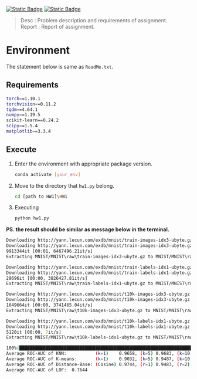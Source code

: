 [![Static Badge](https://img.shields.io/badge/Desc-pdf-blue)](https://github.com/weberyoutoo/AD/blob/main/HW1/AD_HW1.pdf)
[![Static Badge](https://img.shields.io/badge/Report-pdf-green)](https://github.com/weberyoutoo/AD/blob/main/HW1/Report.pdf)
> Desc : Problem description and requirements of assignment.  
> Report : Report of assignment.
# Environment
The statement below is same as `ReadMe.txt`.
## Requirements
```bash
torch==1.10.1
torchvision==0.11.2
tqdm==4.64.1
numpy==1.19.5
scikit-learn==0.24.2
scipy==1.5.4
matplotlib==3.3.4
```
## Execute
1. Enter the environment with appropriate package version.
    ```bash
    conda activate [your_env]
    ```
2. Move to the directory that `hw1.py` belong.
    ```bash
    cd [path to HW1]\HW1
    ```
3. Executing
    ```bash
    python hw1.py
    ```

**PS. the result should be similar as message below in the terminal.**
```bash
Downloading http://yann.lecun.com/exdb/mnist/train-images-idx3-ubyte.gz
Downloading http://yann.lecun.com/exdb/mnist/train-images-idx3-ubyte.gz to MNIST/MNIST\raw\train-images-idx3-ubyte.gz
9913344it [00:01, 6467496.21it/s]
Extracting MNIST/MNIST\raw\train-images-idx3-ubyte.gz to MNIST/MNIST\raw

Downloading http://yann.lecun.com/exdb/mnist/train-labels-idx1-ubyte.gz
Downloading http://yann.lecun.com/exdb/mnist/train-labels-idx1-ubyte.gz to MNIST/MNIST\raw\train-labels-idx1-ubyte.gz
29696it [00:00, 3826427.81it/s]
Extracting MNIST/MNIST\raw\train-labels-idx1-ubyte.gz to MNIST/MNIST\raw

Downloading http://yann.lecun.com/exdb/mnist/t10k-images-idx3-ubyte.gz
Downloading http://yann.lecun.com/exdb/mnist/t10k-images-idx3-ubyte.gz to MNIST/MNIST\raw\t10k-images-idx3-ubyte.gz
1649664it [00:00, 3741465.04it/s]
Extracting MNIST/MNIST\raw\t10k-images-idx3-ubyte.gz to MNIST/MNIST\raw

Downloading http://yann.lecun.com/exdb/mnist/t10k-labels-idx1-ubyte.gz
Downloading http://yann.lecun.com/exdb/mnist/t10k-labels-idx1-ubyte.gz to MNIST/MNIST\raw\t10k-labels-idx1-ubyte.gz
5120it [00:00, ?it/s]
Extracting MNIST/MNIST\raw\t10k-labels-idx1-ubyte.gz to MNIST/MNIST\raw

100%|██████████████████████████████████████████████████████████████████████████████████| 10/10 [04:37<00:00, 27.79s/it]
Average ROC-AUC of KNN:           (k=1)    0.9658, (k=5) 0.9683, (k=10) 0.9669
Average ROC-AUC of K-means:       (k=1)    0.9032, (k=5) 0.9487, (k=10) 0.9611
Average ROC-AUC of Distance-Base: (Cosine) 0.9744, (r=1) 0.9483, (r=2)  0.9517, (r=inf) 0.9532, (mahalanobis) 0.9794
Average ROC-AUC of LOF:  0.7644
```
